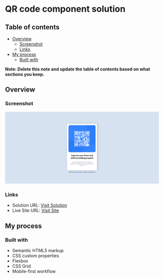 # QR code component solution

## Table of contents

- [Overview](#overview)
  - [Screenshot](#screenshot)
  - [Links](#links)
- [My process](#my-process)
  - [Built with](#built-with)

**Note: Delete this note and update the table of contents based on what sections you keep.**

## Overview

### Screenshot

![](./images/Screenshot%202022-09-06%20200404.png)

### Links

- Solution URL: [Visit Solution](https://github.com/Vaswata/Project-1-QR-Code)
- Live Site URL: [Visit Site](https://vaswata-project-1-qr-code-7d65b2.netlify.app/)

## My process

### Built with

- Semantic HTML5 markup
- CSS custom properties
- Flexbox
- CSS Grid
- Mobile-first workflow
